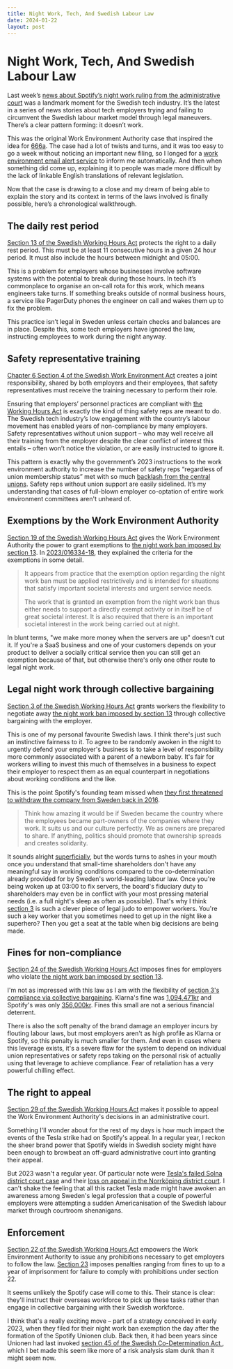 ```yaml
---
title: Night Work, Tech, And Swedish Labour Law
date: 2024-01-22
layout: post
---
```


# Night Work, Tech, And Swedish Labour Law

Last week’s [news about Spotify’s night work ruling from the administrative court](https://arbetet.se/2024/01/19/nattarbete-forbjuds-nu-kan-spotify-flytta-tjanster-utomlands/) was a landmark moment for the Swedish tech industry. It’s the latest in a series of news stories about tech employers trying and failing to circumvent the Swedish labour market model through legal maneuvers. There’s a clear pattern forming: it doesn’t work.

This was the original Work Environment Authority case that inspired the idea for [666a](https://666a.se). The case had a lot of twists and turns, and it was too easy to go a week without noticing an important new filing, so I longed for a [work environment email alert service](https://666a.se/) to inform me automatically. And then when something did come up, explaining it to people was made more difficult by the lack of linkable English translations of relevant legislation.

Now that the case is drawing to a close and my dream of being able to explain the story and its context in terms of the laws involved is finally possible, here’s a chronological walkthrough.

## The daily rest period

[Section 13 of the Swedish Working Hours Act](/labour-law/working-hours-act/2013:611/section-13) protects the right to a daily rest period. This must be at least 11 consecutive hours in a given 24 hour period. It must also include the hours between midnight and 05:00.

This is a problem for employers whose businesses involve software systems with the potential to break during those hours. In tech it’s commonplace to organise an on-call rota for this work, which means engineers take turns. If something breaks outside of normal business hours, a service like PagerDuty phones the engineer on call and wakes them up to fix the problem.

This practice isn’t legal in Sweden unless certain checks and balances are in place. Despite this, some tech employers have ignored the law, instructing employees to work during the night anyway.

## Safety representative training

[Chapter 6 Section 4 of the Swedish Work Environment Act](/labour-law/work-environment-act/2014:659/chapter-6-section-4) creates a joint responsibility, shared by both employers and their employees, that safety representatives must receive the training necessary to perform their  role.

Ensuring that employers’ personnel practices are compliant with [the Working Hours Act](/labour-law/working-hours-act/2013:611) is exactly the kind of thing safety reps are meant to do. The Swedish tech industry’s low engagement with the country’s labour movement has enabled years of non-compliance by many employers. Safety representatives without union support – who may well receive all their training from the employer despite the clear conflict of interest this entails – often won’t notice the violation, or are easily instructed to ignore it.

This pattern is exactly why the government’s 2023 instructions to the work environment authority to increase the number of safety reps “regardless of union membership status” met with so much [backlash from the central unions](https://www.arbetsvarlden.se/regeringen-oppnar-for-fler-skyddsombud-utan-facktillhorighet/). Safety reps without union support are easily sidelined. It’s my understanding that cases of full-blown employer co-optation of entire work environment committees aren't unheard of.

## Exemptions by the Work Environment Authority

[Section 19 of the Swedish Working Hours Act](/labour-law/working-hours-act/2013:611/section-19) gives the Work Environment Authority the power to grant exemptions to [the night work ban imposed by section 13](/labour-law/working-hours-act/2013:611/section-13). In [2023/016334-18](https://www.av.se/om-oss/sok-i-arbetsmiljoverkets-diarium/?id=2023/016334-18), they explained the criteria for the exemptions in some detail.

> It appears from practice that the exemption option regarding the night work ban must be applied restrictively and is intended for situations that satisfy important societal interests and urgent service needs.
> 
> The work that is granted an exemption from the night work ban thus either needs to support a directly exempt activity or in itself be of great societal interest. It is also required that there is an important societal interest in the work being carried out at night.

In blunt terms, "we make more money when the servers are up" doesn't cut it. If you're a SaaS business and one of your customers depends on your product to deliver a socially critical service then you can still get an exemption because of that, but otherwise there's only one other route to legal night work. 

## Legal night work through collective bargaining

[Section 3 of the Swedish Working Hours Act](/labour-law/working-hours-act/2013:611/section-3) grants workers the flexibility to negotiate away [the night work ban imposed by section 13](/labour-law/working-hours-act/2013:611/section-13) through collective bargaining with the employer.

This is one of my personal favourite Swedish laws. I think there's just such an instinctive fairness to it. To agree to be randomly awoken in the night to urgently defend your employer's business is to take a level of responsibility more commonly associated with a parent of a newborn baby. It's fair for workers willing to invest this much of themselves in a business to expect their employer to respect them as an equal counterpart in negotiations about working conditions and the like.

This is the point Spotify's founding team missed when [they first threatened to withdraw the company from Sweden back in 2016](https://medium.com/@SpotifySE/vi-m%C3%A5ste-agera-eller-bli-omsprungna-383bb0b808eb#.u5h5pqrva).

> Think how amazing it would be if Sweden became the country where the employees became part-owners of the companies where they work. It suits us and our culture perfectly. We as owners are prepared to share. If anything, politics should promote that ownership spreads and creates solidarity.

It sounds alright [superficially](https://www.theguardian.com/technology/2023/apr/11/techscape-zirp-tech-boom), but the words turns to ashes in your mouth once you understand that small-time shareholders don't have any meaningful say in working conditions compared to the co-determination already provided for by Sweden's world-leading labour law. Once you're being woken up at 03:00 to fix servers, the board's fiduciary duty to shareholders may even be in conflict with your most pressing material needs (i.e. a full night's sleep as often as possible). That's why I think [section 3](/labour-law/working-hours-act/2013:611/section-3) is such a clever piece of legal judo to empower workers. You're such a key worker that you sometimes need to get up in the night like a superhero? Then you get a seat at the table when big decisions are being made.
 
## Fines for non-compliance

[Section 24 of the Swedish Working Hours Act](/labour-law/working-hours-act/2013:611/section-24) imposes fines for employers who violate [the night work ban imposed by section 13](/labour-law/working-hours-act/2013:611/section-13).

I'm not as impressed with this law as I am with the flexibility of [section 3's compliance via collective bargaining](/labour-law/working-hours-act/2013:611/section-3). Klarna's fine was [1,094,471kr](https://kollega.se/arbetsmiljo/efter-arbetsmiljobrister-klarna-maste-betala-miljonbelopp) and Spotify's was only [356,000kr](https://kollega.se/arbetsratt/spotify-tvingas-betala-nattarbete-saknade-avtal). Fines this small are not a serious financial deterrent.

There is also the soft penalty of the brand damage an employer incurs by flouting labour laws, but most employers aren't as high profile as Klarna or Spotify, so this penalty is much smaller for them. And even in cases where this leverage exists, it's a severe flaw for the system to depend on individual union representatives or safety reps taking on the personal risk of actually using that leverage to achieve compliance. Fear of retaliation has a very powerful chilling effect.

## The right to appeal

[Section 29 of the Swedish Working Hours Act](/labour-law/working-hours-act/2013:611/section-29) makes it possible to appeal the Work Environment Authority's decisions in an administrative court.

Something I'll wonder about for the rest of my days is how much impact the events of the Tesla strike had on Spotify's appeal. In a regular year, I reckon the sheer brand power that Spotify wields in Swedish society might have been enough to browbeat an off-guard administrative court into granting their appeal.

But 2023 wasn't a regular year. Of particular note were [Tesla's failed Solna district court case](https://da.se/2023/12/annu-ett-bakslag-for-tesla-postnord-behover-inte-lamna-ut-skyltar/) and their [loss on appeal in the Norrköping district court](https://www.domstol.se/nyheter/2023/12/hovratten-upphaver-tingsrattens-tillfalliga-beslut-att-lata-tesla-hamta-registreringsskyltar-direkt-hos-tillverkaren/). I can't shake the feeling that all this racket Tesla made might have awoken an awareness among Sweden's legal profession that a couple of powerful employers were attempting a sudden Americanisation of the Swedish labour market through courtroom shenanigans.

## Enforcement

[Section 22 of the Swedish Working Hours Act](/labour-law/working-hours-act/2013:611/section-22) empowers the Work Environment Authority to issue any prohibitions necessary to get employers to follow the law. [Section 23](/labour-law/working-hours-act/2013:611/section-23) imposes penalties ranging from fines to up to a year of imprisonment for failure to comply with prohibitions under section 22.

It seems unlikely the Spotify case will come to this. Their stance is clear: they'll instruct their overseas workforce to pick up these tasks rather than engage in collective bargaining with their Swedish workforce.

I think that's a really exciting move – part of a strategy conceived in early 2023, when they filed for their night work ban exemption the day after the formation of the Spotify Unionen club. Back then, it had been years since Unionen had last invoked [section 45 of the Swedish Co-Determination Act
](/labour-law/codetermination-act/2021:1114/section-45), which I bet made this seem like more of a risk analysis slam dunk than it might seem now.